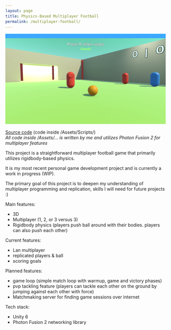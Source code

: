 ```yaml
---
layout: page
title: Physics-Based Multiplayer Football
permalink: /multiplayer-football/
---
```


![Football!](/images/football.jpg "Football")

[Source code](https://github.com/JoonaV556/Multiplayer-Football)
(code inside /Assets/Scripts/)  
*All code inside /Assets/... is written by me and utilizes Photon Fusion 2 for multiplayer features*

This project is a straightforward multiplayer football game that primarily utilizes rigidbody-based physics.

It is my most recent personal game development project and is currently a work in progress (WIP).

The primary goal of this project is to deepen my understanding of multiplayer programming and replication, skills I will need for future projects :) 
  
Main features:
- 3D
- Multiplayer (1, 2, or 3 versus 3)
- Rigidbody physics (players push ball around with their bodies. players can also push each other)

Current features: 
- Lan multiplayer
- replicated players & ball
- scoring goals 

Planned features:
- game loop (simple match loop with warmup, game and victory phases)
- pvp tackling feature (players can tackle each other on the ground by jumping against each other with force)
- Matchmaking server for finding game sessions over internet

Tech stack:
- Unity 6
- Photon Fusion 2 networking library
